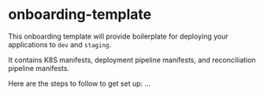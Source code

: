 # onboarding-template

This onboarding template will provide boilerplate for deploying your applications to `dev` and `staging`.

It contains K8S manifests, deployment pipeline manifests, and reconciliation pipeline manifests.

Here are the steps to follow to get set up:
...
